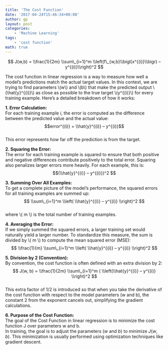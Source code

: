 ```yaml
---
title: 'The Cost Function'
date: '2017-04-24T15:46:34+00:00'
author: gp
layout: post
categories:
    - 'Machine Learning'
tags:
    - 'cost function'
math: true
---
```


$$  
J(w,b) = \\frac{1}{2m} \\sum\_{i=1}^m \\left(f\_{w,b}\\bigl(x^{(i)}\\bigr) – y^{(i)}\\right)^2  
$$

The cost function in linear regression is a way to measure how well a model’s predictions match the actual target values. In this context, we are trying to find parameters \\(w\\) and \\(b\\) that make the predicted output \\(\\hat{y}^{(i)}\\) as close as possible to the true target \\(y^{(i)}\\) for every training example. Here’s a detailed breakdown of how it works:

**1. Error Calculation:**  
For each training example $i$, the error is computed as the difference between the predicted value and the actual value:  
$$error^{(i)} = \\hat{y}^{(i)} – y^{(i)}$$  
This error represents how far off the prediction is from the target.

**2. Squaring the Error:**  
The error for each training example is squared to ensure that both positive and negative differences contribute positively to the total error. Squaring also penalizes larger errors more heavily. For each example, this is:  
$$(\\hat{y}^{(i)} – y^{(i)})^2 $$

**3. Summing Over All Examples:**  
To get a complete picture of the model’s performance, the squared errors for all training examples are summed up:  
$$  
\\sum\_{i=1}^m \\left( \\hat{y}^{(i)} – y^{(i)} \\right)^2  
$$  
where \\( m \\) is the total number of training examples.

**4. Averaging the Error:**  
If we simply summed the squared errors, a larger training set would naturally yield a larger number. To standardize this measure, the sum is divided by \\( m \\) to compute the mean squared error (MSE):  
$$  
\\frac{1}{m} \\sum\_{i=1}^m \\left( \\hat{y}^{(i)} – y^{(i)} \\right)^2  
$$

**5. Division by 2 (Convention):**  
By convention, the cost function is often defined with an extra division by 2:  
$$  
J(w, b) = \\frac{1}{2m} \\sum\_{i=1}^m ( \\left(\\hat{y}^{(i)} – y^{(i)} \\right)^2  
$$  
This extra factor of 1/2 is introduced so that when you take the derivative of the cost function with respect to the model parameters (w and b), the constant 2 from the exponent cancels out, simplifying the gradient calculations.

**6. Purpose of the Cost Function:**  
The goal of the Cost Function in linear regression is to minimize the cost function J over parameters w and b.  
In training, the goal is to adjust the parameters ($w$ and $b$) to minimize $J(w, b)$. This minimization is usually performed using optimization techniques like gradient descent.
